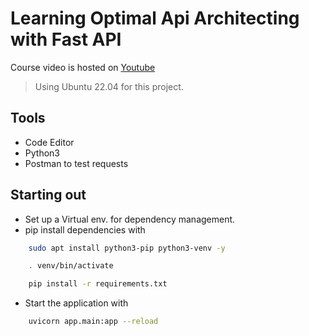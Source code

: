 # Learning Optimal Api Architecting with Fast API

Course video is hosted on [Youtube](https://youtu.be/0sOvCWFmrtA?list=PL1rYsxRTxo1KBas9ljQv999UGGfRKx7VP)

> Using Ubuntu 22.04 for this project.

## Tools

- Code Editor
- Python3
- Postman to test requests

## Starting out

- Set up a Virtual env. for dependency management.
- pip install dependencies with

``` Bash
    sudo apt install python3-pip python3-venv -y

    . venv/bin/activate

    pip install -r requirements.txt
```

- Start the application with

``` Bash
    uvicorn app.main:app --reload

```

